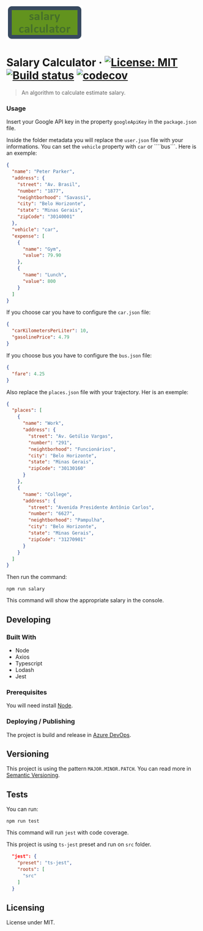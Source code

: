 ![Logo of the project](./src/assets/images/logo.png)

# Salary Calculator &middot; [![License: MIT](https://img.shields.io/badge/License-MIT-yellow.svg)](https://opensource.org/licenses/MIT) [![Build status](https://dev.azure.com/lucaslacerdacl/salary-calculator/_apis/build/status/salary-calculator)](https://dev.azure.com/lucaslacerdacl/salary-calculator/_build/latest?definitionId=-1) [![codecov](https://codecov.io/gh/lucaslacerdacl/salary-calculator/branch/master/graph/badge.svg?token=UVMzsNr6HU)](https://codecov.io/gh/lucaslacerdacl/salary-calculator)

> An algorithm to calculate estimate salary.


### Usage

Insert your Google API key in the property ```googleApiKey``` in the ```package.json``` file.

Inside the folder metadata you will replace the ```user.json``` file with your informations. You can set the ```vehicle``` property with ```car``` or ````bus```. Here is an exemple:

```json
{
  "name": "Peter Parker",
  "address": {
    "street": "Av. Brasil",
    "number": "1877",
    "neightborhood": "Savassi",
    "city": "Belo Horizonte",
    "state": "Minas Gerais",
    "zipCode": "30140001"
  },
  "vehicle": "car",
  "expense": [
    {
      "name": "Gym",
      "value": 79.90
    },
    {
      "name": "Lunch",
      "value": 800
    }
  ]
}
```

If you choose car you have to configure the ```car.json``` file:
```json
{
  "carKilometersPerLiter": 10,
  "gasolinePrice": 4.79
}
```

If you choose bus you have to configure the ```bus.json``` file:
```json
{
  "fare": 4.25
}
```

Also replace the ```places.json``` file with your trajectory. Her is an exemple:

```json
{
  "places": [
    {
      "name": "Work",
      "address": {
        "street": "Av. Getúlio Vargas",
        "number": "291",
        "neightborhood": "Funcionários",
        "city": "Belo Horizonte",
        "state": "Minas Gerais",
        "zipCode": "30130160"
      }
    },
    {
      "name": "College",
      "address": {
        "street": "Avenida Presidente Antônio Carlos",
        "number": "6627",
        "neightborhood": "Pampulha",
        "city": "Belo Horizonte",
        "state": "Minas Gerais",
        "zipCode": "31270901"
      }
    }
  ]
}
```

Then run the command:

```shell
npm run salary
```

This command will show the appropriate salary in the console.


## Developing

### Built With
* Node
* Axios
* Typescript
* Lodash
* Jest

### Prerequisites
You will need install [Node](https://nodejs.org).


### Deploying / Publishing
The project is build and release in  [Azure DevOps](https://dev.azure.com/lucaslacerdacl/salary-calculator).

## Versioning

This project is using the pattern ```MAJOR.MINOR.PATCH```. You can read more in [Semantic Versioning](http://semver.org/).


## Tests

You can run:

```shell
npm run test
```
This command will run ```jest``` with code coverage.

This project is using ```ts-jest``` preset and run on ```src``` folder.

```json
  "jest": {
    "preset": "ts-jest",
    "roots": [
      "src"
    ]
  }
```

## Licensing

License under MIT.